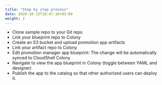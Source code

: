 ```yaml
---
title: "Step by step process"
date: 2020-10-15T18:47:10+03:00
weight: 2
---
```


* Clone sample repo to your Git repo
* Link your blueprint repo to Colony
* Create an S3 bucket and upload promotion app artifacts
* Link your artifact repo to Colony
* Edit promotion manager app blueprint: The change will be automatically synced to CloudShell Colony
* Navigate to view the app blueprint in Colony \(toggle between YAML and designer\)
* Publish the app to the catalog so that other authorized users can deploy it\.
